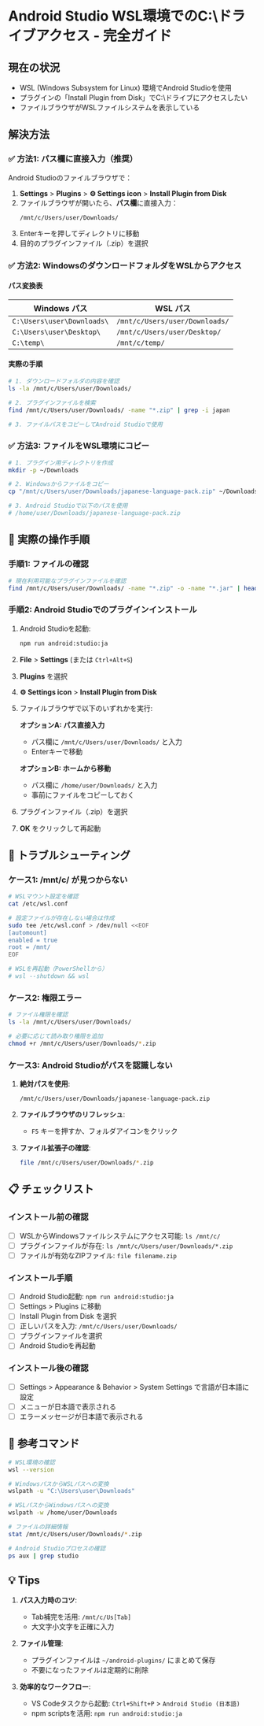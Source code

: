 # Android Studio WSL環境でのC:\ドライブアクセス - 完全ガイド

## 現在の状況
- WSL (Windows Subsystem for Linux) 環境でAndroid Studioを使用
- プラグインの「Install Plugin from Disk」でC:\ドライブにアクセスしたい
- ファイルブラウザがWSLファイルシステムを表示している

## 解決方法

### ✅ 方法1: パス欄に直接入力（推奨）

Android Studioのファイルブラウザで：

1. **Settings** > **Plugins** > **⚙️ Settings icon** > **Install Plugin from Disk**
2. ファイルブラウザが開いたら、**パス欄**に直接入力：
   ```
   /mnt/c/Users/user/Downloads/
   ```
3. Enterキーを押してディレクトリに移動
4. 目的のプラグインファイル（.zip）を選択

### ✅ 方法2: WindowsのダウンロードフォルダをWSLからアクセス

#### パス変換表
| Windows パス | WSL パス |
|-------------|----------|
| `C:\Users\user\Downloads\` | `/mnt/c/Users/user/Downloads/` |
| `C:\Users\user\Desktop\` | `/mnt/c/Users/user/Desktop/` |
| `C:\temp\` | `/mnt/c/temp/` |

#### 実際の手順
```bash
# 1. ダウンロードフォルダの内容を確認
ls -la /mnt/c/Users/user/Downloads/

# 2. プラグインファイルを検索
find /mnt/c/Users/user/Downloads/ -name "*.zip" | grep -i japan

# 3. ファイルパスをコピーしてAndroid Studioで使用
```

### ✅ 方法3: ファイルをWSL環境にコピー

```bash
# 1. プラグイン用ディレクトリを作成
mkdir -p ~/Downloads

# 2. Windowsからファイルをコピー
cp "/mnt/c/Users/user/Downloads/japanese-language-pack.zip" ~/Downloads/

# 3. Android Studioで以下のパスを使用
# /home/user/Downloads/japanese-language-pack.zip
```

## 🔧 実際の操作手順

### 手順1: ファイルの確認
```bash
# 現在利用可能なプラグインファイルを確認
find /mnt/c/Users/user/Downloads/ -name "*.zip" -o -name "*.jar" | head -10
```

### 手順2: Android Studioでのプラグインインストール

1. Android Studioを起動:
   ```bash
   npm run android:studio:ja
   ```

2. **File** > **Settings** (または `Ctrl+Alt+S`)

3. **Plugins** を選択

4. **⚙️ Settings icon** > **Install Plugin from Disk**

5. ファイルブラウザで以下のいずれかを実行:
   
   **オプションA: パス直接入力**
   - パス欄に `/mnt/c/Users/user/Downloads/` と入力
   - Enterキーで移動
   
   **オプションB: ホームから移動**
   - パス欄に `/home/user/Downloads/` と入力
   - 事前にファイルをコピーしておく

6. プラグインファイル（.zip）を選択

7. **OK** をクリックして再起動

## 🚨 トラブルシューティング

### ケース1: /mnt/c/ が見つからない

```bash
# WSLマウント設定を確認
cat /etc/wsl.conf

# 設定ファイルが存在しない場合は作成
sudo tee /etc/wsl.conf > /dev/null <<EOF
[automount]
enabled = true
root = /mnt/
EOF

# WSLを再起動（PowerShellから）
# wsl --shutdown && wsl
```

### ケース2: 権限エラー

```bash
# ファイル権限を確認
ls -la /mnt/c/Users/user/Downloads/

# 必要に応じて読み取り権限を追加
chmod +r /mnt/c/Users/user/Downloads/*.zip
```

### ケース3: Android Studioがパスを認識しない

1. **絶対パスを使用**:
   ```
   /mnt/c/Users/user/Downloads/japanese-language-pack.zip
   ```

2. **ファイルブラウザのリフレッシュ**:
   - `F5` キーを押すか、フォルダアイコンをクリック

3. **ファイル拡張子の確認**:
   ```bash
   file /mnt/c/Users/user/Downloads/*.zip
   ```

## 📋 チェックリスト

### インストール前の確認
- [ ] WSLからWindowsファイルシステムにアクセス可能: `ls /mnt/c/`
- [ ] プラグインファイルが存在: `ls /mnt/c/Users/user/Downloads/*.zip`
- [ ] ファイルが有効なZIPファイル: `file filename.zip`

### インストール手順
- [ ] Android Studio起動: `npm run android:studio:ja`
- [ ] Settings > Plugins に移動
- [ ] Install Plugin from Disk を選択
- [ ] 正しいパスを入力: `/mnt/c/Users/user/Downloads/`
- [ ] プラグインファイルを選択
- [ ] Android Studioを再起動

### インストール後の確認
- [ ] Settings > Appearance & Behavior > System Settings で言語が日本語に設定
- [ ] メニューが日本語で表示される
- [ ] エラーメッセージが日本語で表示される

## 🔗 参考コマンド

```bash
# WSL環境の確認
wsl --version

# WindowsパスからWSLパスへの変換
wslpath -u "C:\Users\user\Downloads"

# WSLパスからWindowsパスへの変換
wslpath -w /home/user/Downloads

# ファイルの詳細情報
stat /mnt/c/Users/user/Downloads/*.zip

# Android Studioプロセスの確認
ps aux | grep studio
```

## 💡 Tips

1. **パス入力時のコツ**:
   - Tab補完を活用: `/mnt/c/Us[Tab]`
   - 大文字小文字を正確に入力

2. **ファイル管理**:
   - プラグインファイルは `~/android-plugins/` にまとめて保存
   - 不要になったファイルは定期的に削除

3. **効率的なワークフロー**:
   - VS Codeタスクから起動: `Ctrl+Shift+P` > `Android Studio (日本語)`
   - npm scriptsを活用: `npm run android:studio:ja`
